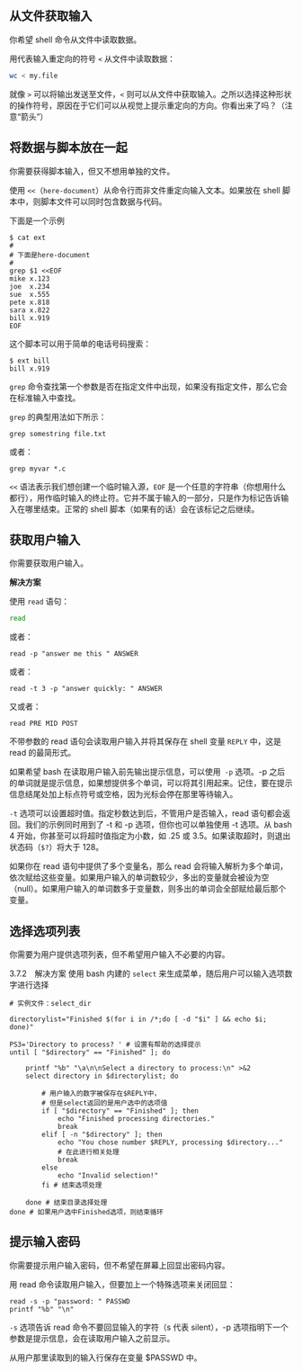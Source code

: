 ## 从文件获取输入

你希望 shell 命令从文件中读取数据。

用代表输入重定向的符号 `<` 从文件中读取数据：

```bash
wc < my.file
```

就像 `>` 可以将输出发送至文件，`<` 则可以从文件中获取输入。之所以选择这种形状的操作符号，原因在于它们可以从视觉上提示重定向的方向。你看出来了吗？（注意“箭头”）

## 将数据与脚本放在一起

你需要获得脚本输入，但又不想用单独的文件。

使用 `<<`（`here-document`）从命令行而非文件重定向输入文本。如果放在 shell 脚本中，则脚本文件可以同时包含数据与代码。

下面是一个示例

```shell
$ cat ext
#
# 下面是here-document
#
grep $1 <<EOF
mike x.123
joe  x.234
sue  x.555
pete x.818
sara x.822
bill x.919
EOF
```

这个脚本可以用于简单的电话号码搜索：

```shell
$ ext bill
bill x.919
```

`grep` 命令查找第一个参数是否在指定文件中出现，如果没有指定文件，那么它会在标准输入中查找。

`grep` 的典型用法如下所示：

```
grep somestring file.txt
```

或者：

```shell
grep myvar *.c
```

`<<` 语法表示我们想创建一个临时输入源，`EOF` 是一个任意的字符串（你想用什么都行），用作临时输入的终止符。它并不属于输入的一部分，只是作为标记告诉输入在哪里结束。正常的 shell 脚本（如果有的话）会在该标记之后继续。

## 获取用户输入

你需要获取用户输入。

**解决方案**

使用 `read` 语句：

```bash
read
```

或者：

```shell
read -p "answer me this " ANSWER
```

或者：

```shell
read -t 3 -p "answer quickly: " ANSWER
```

又或者：

```shell
read PRE MID POST
```

不带参数的 read 语句会读取用户输入并将其保存在 shell 变量 `REPLY` 中，这是 read 的最简形式。

如果希望 bash 在读取用户输入前先输出提示信息，可以使用` -p` 选项。-p 之后的单词就是提示信息，如果想提供多个单词，可以将其引用起来。记住，要在提示信息结尾处加上标点符号或空格，因为光标会停在那里等待输入。

`-t` 选项可以设置超时值。指定秒数达到后，不管用户是否输入，read 语句都会返回。我们的示例同时用到了 -t 和 -p 选项，但你也可以单独使用 -t 选项。从 bash 4 开始，你甚至可以将超时值指定为小数，如 .25 或 3.5。如果读取超时，则退出状态码（`$?`）将大于 128。

如果你在 read 语句中提供了多个变量名，那么 read 会将输入解析为多个单词，依次赋给这些变量。如果用户输入的单词数较少，多出的变量就会被设为空（null）。如果用户输入的单词数多于变量数，则多出的单词会全部赋给最后那个变量。

## 选择选项列表

你需要为用户提供选项列表，但不希望用户输入不必要的内容。

3.7.2　解决方案
使用 bash 内建的 `select` 来生成菜单，随后用户可以输入选项数字进行选择

```shell
# 实例文件：select_dir

directorylist="Finished $(for i in /*;do [ -d "$i" ] && echo $i; done)"

PS3='Directory to process? ' # 设置有帮助的选择提示
until [ "$directory" == "Finished" ]; do

    printf "%b" "\a\n\nSelect a directory to process:\n" >&2
    select directory in $directorylist; do

        # 用户输入的数字被保存在$REPLY中，
        # 但是select返回的是用户选中的选项值
        if [ "$directory" == "Finished" ]; then
            echo "Finished processing directories."
            break
        elif [ -n "$directory" ]; then
            echo "You chose number $REPLY, processing $directory..."
            # 在此进行相关处理
            break
        else
            echo "Invalid selection!"
        fi # 结束选项处理

    done # 结束目录选择处理
done # 如果用户选中Finished选项，则结束循环
```

## 提示输入密码

你需要提示用户输入密码，但不希望在屏幕上回显出密码内容。

用 read 命令读取用户输入，但要加上一个特殊选项来关闭回显：

```shell
read -s -p "password: " PASSWD
printf "%b" "\n"
```

`-s` 选项告诉 read 命令不要回显输入的字符（s 代表 silent），-p 选项指明下一个参数是提示信息，会在读取用户输入之前显示。

从用户那里读取到的输入行保存在变量 $PASSWD 中。

